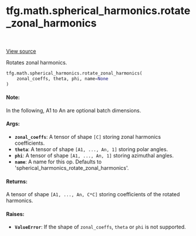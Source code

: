 <div itemscope itemtype="http://developers.google.com/ReferenceObject">
<meta itemprop="name" content="tfg.math.spherical_harmonics.rotate_zonal_harmonics" />
<meta itemprop="path" content="Stable" />
</div>

# tfg.math.spherical_harmonics.rotate_zonal_harmonics

<!-- Insert buttons and diff -->

<table class="tfo-notebook-buttons tfo-api" align="left">
</table>

<a target="_blank" href="https://github.com/tensorflow/graphics/blob/master/tensorflow_graphics/math/spherical_harmonics.py">View source</a>



Rotates zonal harmonics.

```python
tfg.math.spherical_harmonics.rotate_zonal_harmonics(
    zonal_coeffs, theta, phi, name=None
)
```



<!-- Placeholder for "Used in" -->


#### Note:

In the following, A1 to An are optional batch dimensions.



#### Args:


* <b>`zonal_coeffs`</b>: A tensor of shape `[C]` storing zonal harmonics coefficients.
* <b>`theta`</b>: A tensor of shape `[A1, ..., An, 1]` storing polar angles.
* <b>`phi`</b>: A tensor of shape `[A1, ..., An, 1]` storing azimuthal angles.
* <b>`name`</b>: A name for this op. Defaults to
  'spherical_harmonics_rotate_zonal_harmonics'.


#### Returns:

A tensor of shape `[A1, ..., An, C*C]` storing coefficients of the rotated
harmonics.



#### Raises:


* <b>`ValueError`</b>: If the shape of `zonal_coeffs`, `theta` or `phi` is not
  supported.